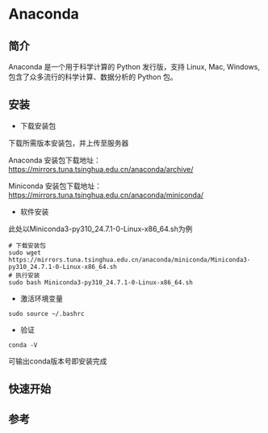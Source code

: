 # Anaconda

## 简介

Anaconda 是一个用于科学计算的 Python 发行版，支持 Linux, Mac, Windows, 包含了众多流行的科学计算、数据分析的 Python 包。

## 安装

- 下载安装包

下载所需版本安装包，并上传至服务器

Anaconda 安装包下载地址：https://mirrors.tuna.tsinghua.edu.cn/anaconda/archive/ 

Miniconda 安装包下载地址：https://mirrors.tuna.tsinghua.edu.cn/anaconda/miniconda/

- 软件安装

此处以Miniconda3-py310_24.7.1-0-Linux-x86_64.sh为例

```
# 下载安装包
sudo wget https://mirrors.tuna.tsinghua.edu.cn/anaconda/miniconda/Miniconda3-py310_24.7.1-0-Linux-x86_64.sh
# 执行安装
sudo bash Miniconda3-py310_24.7.1-0-Linux-x86_64.sh
```

- 激活环境变量

```
sudo source ~/.bashrc
```

- 验证

```
conda -V
```

可输出conda版本号即安装完成

## 快速开始



## 参考